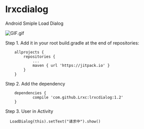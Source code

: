 # lrxcdialog
Android Smiple Load Dialog

![GIF.gif](http://upload-images.jianshu.io/upload_images/2803682-e5b60c6a49471862.gif?imageMogr2/auto-orient/strip%7CimageView2/2/w/1240)


Step 1.  Add it in your root build.gradle at the end of repositories:
```
	allprojects {
		repositories {
			...
			maven { url 'https://jitpack.io' }
		}
	}
```
  
  Step 2. Add the dependency
```                        
	dependencies {
	        compile 'com.github.Lrxc:lrxcdialog:1.2'
	}
``` 
  Step 3. User in Activity
  ```
  	LoadDialog(this).setText("请求中").show()
  ```
	
